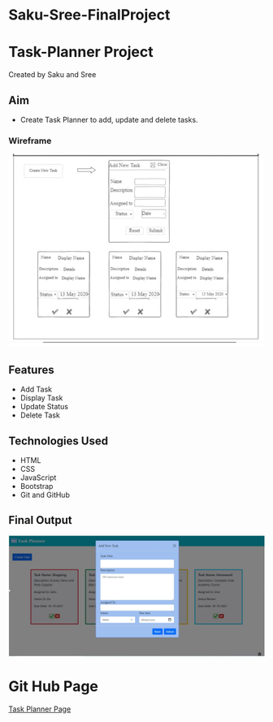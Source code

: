 # Saku-Sree-FinalProject
# Task-Planner Project
Created by Saku and Sree

## Aim
* Create Task Planner to add, update and delete tasks.

### Wireframe
![wireframe image](./images/wireframe.jpeg)


## Features
- Add Task
- Display Task
- Update Status
- Delete Task

## Technologies Used
- HTML
- CSS
- JavaScript
- Bootstrap
- Git and GitHub

## Final Output
![Webpage image](./images/webpage.jpeg)

# Git Hub Page
[Task Planner Page](https://sreevani-sree.github.io/Saku-Sree-FinalProject/)

